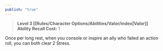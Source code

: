 ```yaml
---
publish: "true"
---
```

> **Level 3 [[Rules/Character Options/Abilities/Valor/index|Valor]] Ability**
> **Recall Cost:** 1

Once per long rest, when you console or inspire an ally who failed an action roll, you can both clear 2 Stress.
